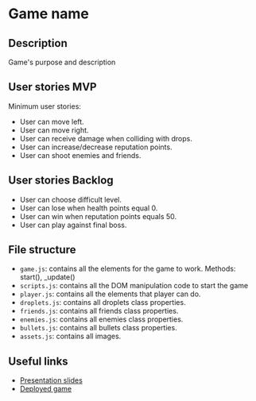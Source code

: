 # Game name

<!-- When you finish, add a nice screenshot of your game -->
<!--[<img src="./img/page.png">]()-->

## Description

Game's purpose and description

## User stories MVP

Minimum user stories:

- User can move left.
- User can move right.
- User can receive damage when colliding with drops.
- User can increase/decrease reputation points.
- User can shoot enemies and friends.

## User stories Backlog

- User can choose difficult level.
- User can lose when health points equal 0.
- User can win when reputation points equals 50.
- User can play against final boss.

## File structure

- <code>game.js</code>: contains all the elements for the game to work. Methods: start(), \_update()
- <code>scripts.js</code>: contains all the DOM manipulation code to start the game
- <code>player.js</code>: contains all the elements that player can do. 
- <code>droplets.js</code>: contains all droplets class properties.
- <code>friends.js</code>: contains all friends class properties.
- <code>enemies.js</code>: contains all enemies class properties.
- <code>bullets.js</code>: contains all bullets class properties.
- <code>assets.js</code>: contains all images.

## Useful links

<!-- When you finish, add these links and commit -->

- [Presentation slides]()
- [Deployed game]()


